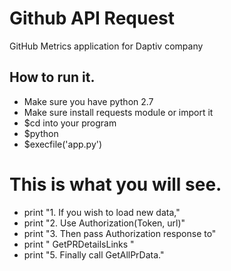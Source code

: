 # Github API Request
GitHub Metrics application for Daptiv company

## How to run it.

* Make sure you have python 2.7
* Make sure install requests module or import it
* $cd into your program
* $python
* $execfile('app.py')

# This is what you will see.
* print "1. If you wish to load new data,"
* print "2. Use Authorization(Token, url)"
* print "3. Then pass Authorization response to"
* print "   GetPRDetailsLinks "
* print "5. Finally call GetAllPrData."
